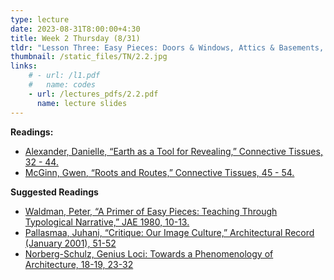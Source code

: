 ```yaml
---
type: lecture
date: 2023-08-31T8:00:00+4:30
title: Week 2 Thursday (8/31)
tldr: "Lesson Three: Easy Pieces: Doors & Windows, Attics & Basements, From Sandbox to the Tidal Shore"
thumbnail: /static_files/TN/2.2.jpg
links: 
    # - url: /l1.pdf
    #   name: codes
    - url: /lectures_pdfs/2.2.pdf
      name: lecture slides
---
```

**Readings:**
- [Alexander, Danielle, “Earth as a Tool for Revealing,” Connective Tissues, 32 - 44.](/readings_pdfs/week2/TH/r1.pdf)
- [McGinn, Gwen, “Roots and Routes,” Connective Tissues, 45 - 54.](/readings_pdfs/week2/TH/r2.pdf)

**Suggested Readings**
- [Waldman, Peter, “A Primer of Easy Pieces: Teaching Through Typological Narrative,” JAE 1980, 10-13.](/readings_pdfs/week2/TH/r3.pdf)
- [Pallasmaa, Juhani, “Critique: Our Image Culture,” Architectural Record (January 2001), 51-52](/readings_pdfs/week2/TH/r4.pdf)
- [Norberg-Schulz, Genius Loci: Towards a Phenomenology of Architecture, 18-19, 23-32](/readings_pdfs/week2/TH/r4.pdf)


